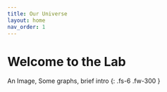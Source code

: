 ```yaml
---
title: Our Universe
layout: home
nav_order: 1
---
```

# Welcome to the Lab
An Image, Some graphs, brief intro
{: .fs-6 .fw-300 }
